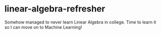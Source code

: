 # linear-algebra-refresher

Somehow managed to never learn Linear Algebra in college. Time to learn it so I can move on to Machine Learning!
